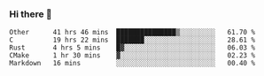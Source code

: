 ### Hi there 👋

<!--
**WShiBin/WShiBin** is a ✨ _special_ ✨ repository because its `README.md` (this file) appears on your GitHub profile.

Here are some ideas to get you started:

- 🔭 I’m currently working on ...
- 🌱 I’m currently learning ...
- 👯 I’m looking to collaborate on ...
- 🤔 I’m looking for help with ...
- 💬 Ask me about ...
- 📫 How to reach me: ...
- 😄 Pronouns: ...
- ⚡ Fun fact: ...
-->

<!--START_SECTION:waka-->
```text
Other      41 hrs 46 mins  ███████████████▒░░░░░░░░░   61.70 % 
C          19 hrs 22 mins  ███████░░░░░░░░░░░░░░░░░░   28.61 % 
Rust       4 hrs 5 mins    █▓░░░░░░░░░░░░░░░░░░░░░░░   06.03 % 
CMake      1 hr 30 mins    ▓░░░░░░░░░░░░░░░░░░░░░░░░   02.23 % 
Markdown   16 mins         ░░░░░░░░░░░░░░░░░░░░░░░░░   00.40 % 
```
<!--END_SECTION:waka-->
